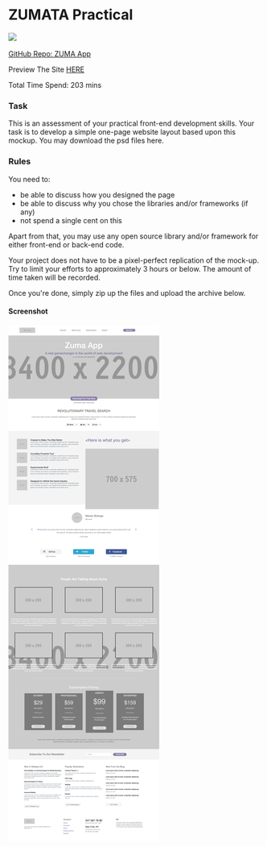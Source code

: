 # ZUMATA Practical

![](http://progressed.io/bar/100?title=Progress)

[GitHub Repo: ZUMA App](https://github.com/li-xinyang/AW_ZUMATA)

Preview The Site [HERE](http://li-xinyang.com/AW_ZUMATA/)

Total Time Spend: 203 mins

### Task

This is an assessment of your practical front-end development skills. Your task is to develop a simple one-page website layout based upon this mockup. You may download the psd files here.

### Rules

You need to:

- be able to discuss how you designed the page
- be able to discuss why you chose the libraries and/or frameworks (if any)
- not spend a single cent on this

Apart from that, you may use any open source library and/or framework for either front-end or back-end code.

Your project does not have to be a pixel-perfect replication of the mock-up. Try to limit your efforts to approximately 3 hours or below. The amount of time taken will be recorded.

Once you're done, simply zip up the files and upload the archive below.

#### Screenshot

![Screenshot](screenshot.png)
